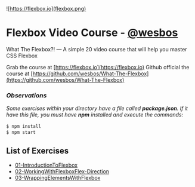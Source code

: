![https://flexbox.io](flexbox.png)


# Flexbox Video Course - [@wesbos](https://github.com/wesbos)

What The Flexbox?! — A simple 20 video course that will help you master CSS Flexbox

Grab the course at [https://flexbox.io](https://flexbox.io)
Github official the course at [https://github.com/wesbos/What-The-Flexbox](https://github.com/wesbos/What-The-Flexbox)

### **_Observations_**
_Some exercises within your directory have a file called **package.json**. If it have this file, you must have **npm** installed and execute the commands:_

```
$ npm install
$ npm start
```


## List of Exercises

* [01-IntroductionToFlexbox](https://herminiotorres.github.io/cssgrid/01-IntroductionToFlexbox/finish.html)
* [02-WorkingWithFlexboxFlex-Direction](https://herminiotorres.github.io/cssgrid/02-WorkingWithFlexboxFlex-Direction/finish.html)
* [03-WrappingElementsWithFlexbox](https://herminiotorres.github.io/cssgrid/03-WrappingElementsWithFlexbox/finish.html)
